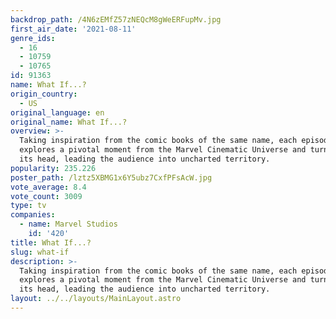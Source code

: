 ```yaml
---
backdrop_path: /4N6zEMfZ57zNEQcM8gWeERFupMv.jpg
first_air_date: '2021-08-11'
genre_ids:
  - 16
  - 10759
  - 10765
id: 91363
name: What If...?
origin_country:
  - US
original_language: en
original_name: What If...?
overview: >-
  Taking inspiration from the comic books of the same name, each episode
  explores a pivotal moment from the Marvel Cinematic Universe and turns it on
  its head, leading the audience into uncharted territory.
popularity: 235.226
poster_path: /lztz5XBMG1x6Y5ubz7CxfPFsAcW.jpg
vote_average: 8.4
vote_count: 3009
type: tv
companies:
  - name: Marvel Studios
    id: '420'
title: What If...?
slug: what-if
description: >-
  Taking inspiration from the comic books of the same name, each episode
  explores a pivotal moment from the Marvel Cinematic Universe and turns it on
  its head, leading the audience into uncharted territory.
layout: ../../layouts/MainLayout.astro
---
```


